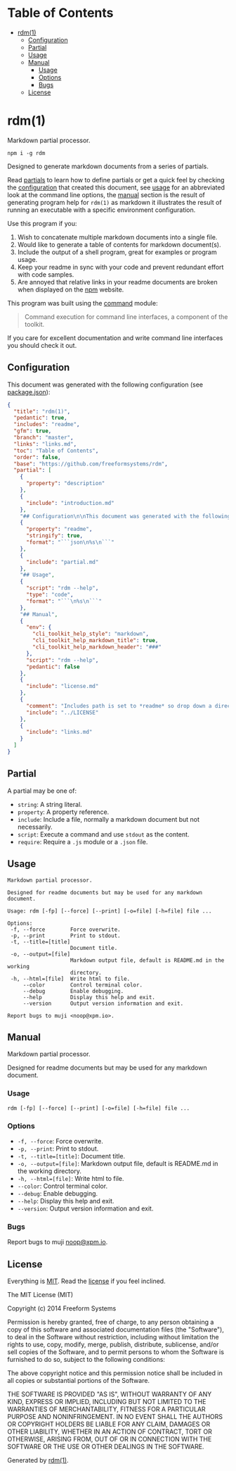 Table of Contents
=================

* [rdm(1)](https://github.com/freeformsystems/rdm#rdm1)
  * [Configuration](https://github.com/freeformsystems/rdm#configuration)
  * [Partial](https://github.com/freeformsystems/rdm#partial)
  * [Usage](https://github.com/freeformsystems/rdm#usage)
  * [Manual](https://github.com/freeformsystems/rdm#manual)
    * [Usage](https://github.com/freeformsystems/rdm#usage)
    * [Options](https://github.com/freeformsystems/rdm#options)
    * [Bugs](https://github.com/freeformsystems/rdm#bugs)
  * [License](https://github.com/freeformsystems/rdm#license)

rdm(1)
======

Markdown partial processor.

```
npm i -g rdm
```

Designed to generate markdown documents from a series of partials. 

Read [partials](https://github.com/freeformsystems/rdm#partials) to learn how to define partials or get a quick feel by checking the [configuration](https://github.com/freeformsystems/rdm#configuration) that created this document, see [usage](https://github.com/freeformsystems/rdm#usage) for an abbreviated look at the command line options, the [manual](https://github.com/freeformsystems/rdm#manual) section is the result of generating program help for `rdm(1)` as markdown it illustrates the result of running an executable with a specific environment configuration.

Use this program if you:

1. Wish to concatenate multiple markdown documents into a single file.
2. Would like to generate a table of contents for markdown document(s).
3. Include the output of a shell program, great for examples or program usage.
4. Keep your readme in sync with your code and prevent redundant effort with code samples.
5. Are annoyed that relative links in your readme documents are broken when displayed on the [npm](http://npmjs.org) website.

This program was built using the [command](https://github.com/freeformsystems/cli-command) module:

> Command execution for command line interfaces, a component of the toolkit.

If you care for excellent documentation and write command line interfaces you should check it out.

## Configuration

This document was generated with the following configuration (see [package.json](https://github.com/freeformsystems/rdm/blob/master/package.json)):

```json
{
  "title": "rdm(1)",
  "pedantic": true,
  "includes": "readme",
  "gfm": true,
  "branch": "master",
  "links": "links.md",
  "toc": "Table of Contents",
  "order": false,
  "base": "https://github.com/freeformsystems/rdm",
  "partial": [
    {
      "property": "description"
    },
    {
      "include": "introduction.md"
    },
    "## Configuration\n\nThis document was generated with the following configuration (see [package.json](/package.json)):",
    {
      "property": "readme",
      "stringify": true,
      "format": "```json\n%s\n```"
    },
    {
      "include": "partial.md"
    },
    "## Usage",
    {
      "script": "rdm --help",
      "type": "code",
      "format": "```\n%s\n```"
    },
    "## Manual",
    {
      "env": {
        "cli_toolkit_help_style": "markdown",
        "cli_toolkit_help_markdown_title": true,
        "cli_toolkit_help_markdown_header": "###"
      },
      "script": "rdm --help",
      "pedantic": false
    },
    {
      "include": "license.md"
    },
    {
      "comment": "Includes path is set to *readme* so drop down a directory",
      "include": "../LICENSE"
    },
    {
      "include": "links.md"
    }
  ]
}
```

## Partial

A partial may be one of:

* `string`: A string literal.
* `property`: A property reference.
* `include`: Include a file, normally a markdown document but not necessarily.
* `script`: Execute a command and use `stdout` as the content.
* `require`: Require a `.js` module or a `.json` file.

## Usage

```
Markdown partial processor.

Designed for readme documents but may be used for any markdown document.

Usage: rdm [-fp] [--force] [--print] [-o=file] [-h=file] file ...

Options:
 -f, --force        Force overwrite.
 -p, --print        Print to stdout.
 -t, --title=[title]
                    Document title.
 -o, --output=[file]
                    Markdown output file, default is README.md in the working
                    directory.
 -h, --html=[file]  Write html to file.
     --color        Control terminal color.
     --debug        Enable debugging.
     --help         Display this help and exit.
     --version      Output version information and exit.

Report bugs to muji <noop@xpm.io>.
```

## Manual

Markdown partial processor.

Designed for readme documents but may be used for any markdown document.

### Usage

```
rdm [-fp] [--force] [--print] [-o=file] [-h=file] file ...
```

### Options

* `-f, --force`: Force overwrite.
* `-p, --print`: Print to stdout.
* `-t, --title=[title]`: Document title.
* `-o, --output=[file]`: Markdown output file, default is README.md in the working directory.
* `-h, --html=[file]`: Write html to file.
* `--color`: Control terminal color.
* `--debug`: Enable debugging.
* `--help`: Display this help and exit.
* `--version`: Output version information and exit.

### Bugs

Report bugs to muji [&#110;&#x6f;&#111;&#112;&#x40;&#x78;&#x70;&#109;&#46;&#105;&#x6f;](&#x6d;&#97;&#105;&#108;&#x74;&#x6f;&#58;&#110;&#x6f;&#111;&#112;&#x40;&#x78;&#x70;&#109;&#46;&#105;&#x6f;).

## License

Everything is [MIT](http://en.wikipedia.org/wiki/MIT_License). Read the [license](https://github.com/freeformsystems/rdm/blob/master/LICENSE) if you feel inclined.

The MIT License (MIT)

Copyright (c) 2014 Freeform Systems

Permission is hereby granted, free of charge, to any person obtaining a copy of
this software and associated documentation files (the &quot;Software&quot;), to deal in
the Software without restriction, including without limitation the rights to
use, copy, modify, merge, publish, distribute, sublicense, and/or sell copies of
the Software, and to permit persons to whom the Software is furnished to do so,
subject to the following conditions:

The above copyright notice and this permission notice shall be included in all
copies or substantial portions of the Software.

THE SOFTWARE IS PROVIDED &quot;AS IS&quot;, WITHOUT WARRANTY OF ANY KIND, EXPRESS OR
IMPLIED, INCLUDING BUT NOT LIMITED TO THE WARRANTIES OF MERCHANTABILITY, FITNESS
FOR A PARTICULAR PURPOSE AND NONINFRINGEMENT. IN NO EVENT SHALL THE AUTHORS OR
COPYRIGHT HOLDERS BE LIABLE FOR ANY CLAIM, DAMAGES OR OTHER LIABILITY, WHETHER
IN AN ACTION OF CONTRACT, TORT OR OTHERWISE, ARISING FROM, OUT OF OR IN
CONNECTION WITH THE SOFTWARE OR THE USE OR OTHER DEALINGS IN THE SOFTWARE.

Generated by [rdm(1)](https://github.com/freeformsystems/rdm).

[node]: http://nodejs.org
[npm]: http://npmjs.org
[command]: https://github.com/freeformsystems/cli-command
[usage]: https://github.com/freeformsystems/rdm#usage.

